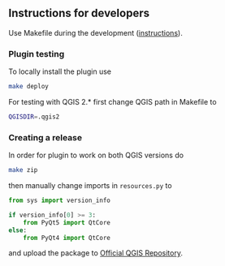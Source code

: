 ## Instructions for developers

Use Makefile during the development ([instructions](http://g-sherman.github.io/Qgis-Plugin-Builder/#using-the-makefile)).

### Plugin testing

To locally install the plugin use
```bash
make deploy
```
For testing with QGIS 2.* first change QGIS path in Makefile to
```bash
QGISDIR=.qgis2
```

### Creating a release

In order for plugin to work on both QGIS versions do
```bash
make zip
```
then manually change imports in `resources.py` to
```Python
from sys import version_info

if version_info[0] >= 3:
    from PyQt5 import QtCore
else:
    from PyQt4 import QtCore
```
and upload the package to [Official QGIS Repository](https://plugins.qgis.org/plugins/SentinelHub/).